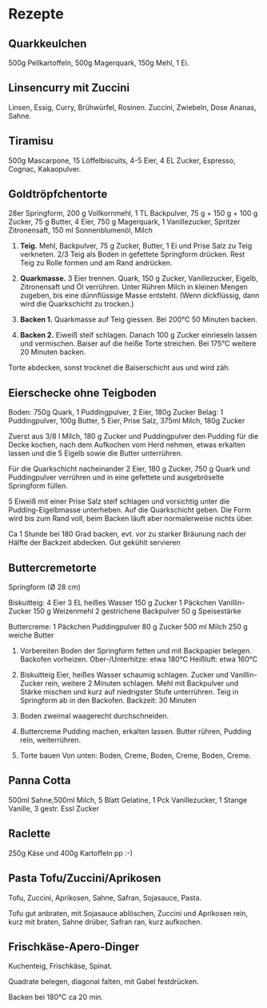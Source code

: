 Rezepte
=======

Quarkkeulchen
-------------
500g Pellkartoffeln, 500g Magerquark, 150g Mehl, 1 Ei.

Linsencurry mit Zuccini
-----------------------
Linsen, Essig, Curry, Brühwürfel, Rosinen. Zuccini, Zwiebeln, Dose Ananas, Sahne.

Tiramisu
--------

500g Mascarpone, 15 Löffelbiscuits, 4-5 Eier, 4 EL Zucker, Espresso, Cognac, Kakaopulver.

Goldtröpfchentorte
------------------
28er Springform, 200 g Vollkornmehl, 1 TL Backpulver, 75 g + 150 g + 100 g Zucker, 75 g Butter, 4 Eier, 750 g Magerquark, 1 Vanillezucker, Spritzer Zitronensaft, 150 ml Sonnenblumenöl, Milch

1. **Teig.** Mehl, Backpulver, 75 g Zucker, Butter, 1 Ei und Prise Salz zu Teig verkneten. 2/3 Teig als Boden in gefettete Springform drücken. Rest Teig zu Rolle formen und am Rand andrücken.

2. **Quarkmasse.** 3 Eier trennen. Quark, 150 g Zucker, Vanillezucker, Eigelb, Zitronensaft und Öl verrühren. Unter Rühren Milch in kleinen Mengen zugeben, bis eine dünnflüssige Masse entsteht. (Wenn dickflüssig, dann wird die Quarkschicht zu trocken.)

3. **Backen 1.** Quarkmasse auf Teig giessen. Bei 200°C 50 Minuten backen.

4. **Backen 2.** Eiweiß steif schlagen. Danach 100 g Zucker einrieseln lassen und vermischen. Baiser auf die heiße Torte streichen. Bei 175°C weitere 20 Minuten backen. 

Torte abdecken, sonst trocknet die Baiserschicht aus und wird zäh.

Eierschecke ohne Teigboden
---------------------------
Boden: 
750g Quark, 1 Puddingpulver, 2 Eier, 180g Zucker
Belag: 
1 Puddingpulver, 100g Butter, 5 Eier, Prise Salz, 375ml Milch, 180g Zucker

Zuerst aus 3/8 l Milch, 180 g Zucker und Puddingpulver den Pudding für die Decke kochen, nach dem Aufkochen vom Herd nehmen, etwas erkalten lassen und die 5 Eigelb sowie die Butter unterrühren. 

Für die Quarkschicht nacheinander 2 Eier, 180 g Zucker, 750 g Quark und Puddingpulver verrühren und in eine gefettete und ausgebröselte Springform füllen.

5 Eiweiß mit einer Prise Salz steif schlagen und vorsichtig unter die Pudding-Eigelbmasse unterheben. Auf die Quarkschicht geben. Die Form wird bis zum Rand voll, beim Backen läuft aber normalerweise nichts über.

Ca 1 Stunde bei 180 Grad backen, evt. vor zu starker Bräunung nach der Hälfte der Backzeit abdecken.
Gut gekühlt servieren
      
Buttercremetorte
-----------------

Springform (Ø 28 cm)

Biskuitteig:
4 Eier
3 EL heißes Wasser
150 g Zucker
1 Päckchen Vanillin-Zucker
150 g Weizenmehl
2 gestrichene Backpulver
50 g Speisestärke

Buttercreme:
1 Päckchen Puddingpulver
80 g Zucker
500 ml Milch
250 g weiche Butter




1. Vorbereiten
Boden der Springform fetten und mit Backpapier belegen. Backofen vorheizen.
Ober-/Unterhitze: etwa 180°C
Heißluft: etwa 160°C


2. Biskuitteig
Eier, heißes Wasser schaumig schlagen.
Zucker und Vanillin-Zucker rein, weitere 2 Minuten schlagen.
Mehl mit Backpulver und Stärke mischen und kurz auf niedrigster Stufe unterrühren.
Teig in Springform ab in den Backofen.
Backzeit: 30 Minuten

3. Boden zweimal waagerecht durchschneiden.

4. Buttercreme
Pudding machen, erkalten lassen.
Butter rühren, Pudding rein, weiterrühren.

5. Torte bauen
Von unten: Boden, Creme, Boden, Creme, Boden, Creme.

Panna Cotta
-----------

500ml Sahne,500ml Milch, 5 Blatt Gelatine, 1 Pck Vanillezucker, 1 Stange Vanille, 3 gestr. Essl Zucker

Raclette
---------

250g Käse und 400g Kartoffeln pp :-)


Pasta Tofu/Zuccini/Aprikosen
---------------------------------------

Tofu, Zuccini, Aprikosen, Sahne, Safran, Sojasauce, Pasta.

Tofu gut anbraten, mit Sojasauce ablöschen, Zuccini und Aprikosen rein, kurz mit braten, Sahne drüber, Safran ran, kurz aufkochen. 


Frischkäse-Apero-Dinger
----------------------------------

Kuchenteig, Frischkäse, Spinat.

Quadrate belegen, diagonal falten, mit Gabel festdrücken.

Backen bei 180°C ca 20 min.




